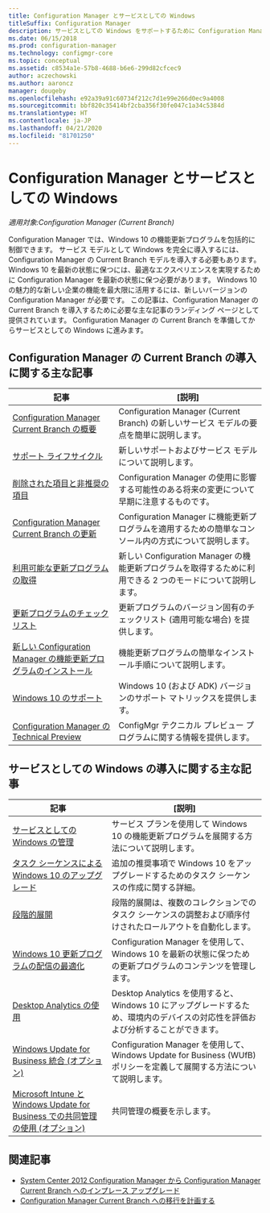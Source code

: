 ```yaml
---
title: Configuration Manager とサービスとしての Windows
titleSuffix: Configuration Manager
description: サービスとしての Windows をサポートするために Configuration Manager の Current Branch を導入する場合の基本情報について説明します。
ms.date: 06/15/2018
ms.prod: configuration-manager
ms.technology: configmgr-core
ms.topic: conceptual
ms.assetid: c8534a1e-57b8-4688-b6e6-299d82cfcec9
author: aczechowski
ms.author: aaroncz
manager: dougeby
ms.openlocfilehash: e92a39a91c60734f212c7d1e99e266d0ec9a4008
ms.sourcegitcommit: bbf820c35414bf2cba356f30fe047c1a34c5384d
ms.translationtype: HT
ms.contentlocale: ja-JP
ms.lasthandoff: 04/21/2020
ms.locfileid: "81701250"
---
```

# <a name="configuration-manager-and-windows-as-a-service"></a>Configuration Manager とサービスとしての Windows

*適用対象:Configuration Manager (Current Branch)*

Configuration Manager では、Windows 10 の機能更新プログラムを包括的に制御できます。 サービス モデルとして Windows を完全に導入するには、Configuration Manager の Current Branch モデルを導入する必要もあります。 Windows 10 を最新の状態に保つには、最適なエクスペリエンスを実現するために Configuration Manager を最新の状態に保つ必要があります。 Windows 10 の魅力的な新しい企業の機能を最大限に活用するには、新しいバージョンの Configuration Manager が必要です。 この記事は、Configuration Manager の Current Branch を導入するために必要な主な記事のランディング ページとして提供されています。 Configuration Manager の Current Branch を準備してからサービスとしての Windows に進みます。

## <a name="key-articles-about-adopting-configuration-manager-current-branch"></a>Configuration Manager の Current Branch の導入に関する主な記事

| 記事        | [説明]          | 
| ------------- |-------------|
|[Configuration Manager Current Branch の概要](../plan-design/changes/whats-new-incremental-versions.md)|Configuration Manager (Current Branch) の新しいサービス モデルの要点を簡単に説明します。|
|[サポート ライフサイクル](../servers/manage/current-branch-versions-supported.md)|新しいサポートおよびサービス モデルについて説明します。|
|[削除された項目と非推奨の項目](../plan-design/changes/deprecated/removed-and-deprecated.md)|Configuration Manager の使用に影響する可能性のある将来の変更について早期に注意するものです。|
|[Configuration Manager Current Branch の更新](../servers/manage/updates.md)|Configuration Manager に機能更新プログラムを適用するための簡単なコンソール内の方式について説明します。|
|[利用可能な更新プログラムの取得](../servers/manage/install-in-console-updates.md#get-available-updates)|新しい Configuration Manager の機能更新プログラムを取得するために利用できる 2 つのモードについて説明します。|
|[更新プログラムのチェックリスト](../servers/manage/install-in-console-updates.md#bkmk_beforeinstall)|更新プログラムのバージョン固有のチェックリスト (適用可能な場合) を提供します。| 
|[新しい Configuration Manager の機能更新プログラムのインストール](../servers/manage/install-in-console-updates.md#bkmk_install)|機能更新プログラムの簡単なインストール手順について説明します。|
|[Windows 10 のサポート](../plan-design/configs/support-for-windows-10.md)|Windows 10 (および ADK) バージョンのサポート マトリックスを提供します。|
|[Configuration Manager の Technical Preview](../get-started/technical-preview.md)|ConfigMgr テクニカル プレビュー プログラムに関する情報を提供します。|


## <a name="key-articles-about-adopting-windows-as-a-service"></a>サービスとしての Windows の導入に関する主な記事

| 記事        | [説明]          |
| ------------- |-------------|
|[サービスとしての Windows の管理](../../osd/deploy-use/manage-windows-as-a-service.md)|サービス プランを使用して Windows 10 の機能更新プログラムを展開する方法について説明します。|
|[タスク シーケンスによる Windows 10 のアップグレード](../../osd/deploy-use/create-a-task-sequence-to-upgrade-an-operating-system.md)|追加の推奨事項で Windows 10 をアップグレードするためのタスク シーケンスの作成に関する詳細。|
|[段階的展開](../../osd/deploy-use/create-phased-deployment-for-task-sequence.md)|段階的展開は、複数のコレクションでのタスク シーケンスの調整および順序付けされたロールアウトを自動化します。|  
|[Windows 10 更新プログラムの配信の最適化](../../sum/deploy-use/optimize-windows-10-update-delivery.md)|Configuration Manager を使用して、Windows 10 を最新の状態に保つための更新プログラムのコンテンツを管理します。|
|[Desktop Analytics の使用](../../desktop-analytics/overview.md)|Desktop Analytics を使用すると、Windows 10 にアップグレードするため、環境内のデバイスの対応性を評価および分析することができます。|
|[Windows Update for Business 統合 (オプション)](../../sum/deploy-use/integrate-windows-update-for-business-windows-10.md)|Configuration Manager を使用して、Windows Update for Business (WUfB) ポリシーを定義して展開する方法について説明します。|
|[Microsoft Intune と Windows Update for Business での共同管理の使用 (オプション)](../../comanage/overview.md)|共同管理の概要を示します。|


## <a name="related-articles"></a>関連記事

- [System Center 2012 Configuration Manager から Configuration Manager Current Branch へのインプレース アップグレード](../servers/deploy/install/upgrade-to-configuration-manager.md)
- [Configuration Manager Current Branch への移行を計画する](../migration/planning-for-migration.md)
